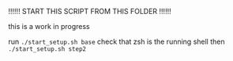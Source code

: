 !!!!!! START THIS SCRIPT FROM THIS FOLDER !!!!!!

this is a work in progress

run `./start_setup.sh base`
check that zsh is the running shell
then `./start_setup.sh step2`
